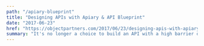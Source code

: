 ```yaml
---
path: "/apiary-blueprint"
title: "Designing APIs with Apiary & API Blueprint"
date: "2017-06-23"
href: "https://objectpartners.com/2017/06/23/designing-apis-with-apiary-api-blueprint/"
summary: "It's no longer a choice to build an API with a high barrier of entry. Make your APIs even more user friendly by pulling in a tool like Apiary."
---
```

